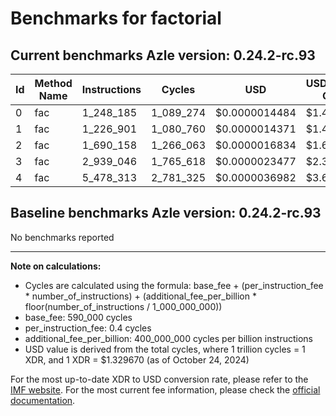 # Benchmarks for factorial

## Current benchmarks Azle version: 0.24.2-rc.93

| Id  | Method Name | Instructions | Cycles    | USD           | USD/Million Calls |
| --- | ----------- | ------------ | --------- | ------------- | ----------------- |
| 0   | fac         | 1_248_185    | 1_089_274 | $0.0000014484 | $1.44             |
| 1   | fac         | 1_226_901    | 1_080_760 | $0.0000014371 | $1.43             |
| 2   | fac         | 1_690_158    | 1_266_063 | $0.0000016834 | $1.68             |
| 3   | fac         | 2_939_046    | 1_765_618 | $0.0000023477 | $2.34             |
| 4   | fac         | 5_478_313    | 2_781_325 | $0.0000036982 | $3.69             |

## Baseline benchmarks Azle version: 0.24.2-rc.93

No benchmarks reported

---

**Note on calculations:**

-   Cycles are calculated using the formula: base_fee + (per_instruction_fee \* number_of_instructions) + (additional_fee_per_billion \* floor(number_of_instructions / 1_000_000_000))
-   base_fee: 590_000 cycles
-   per_instruction_fee: 0.4 cycles
-   additional_fee_per_billion: 400_000_000 cycles per billion instructions
-   USD value is derived from the total cycles, where 1 trillion cycles = 1 XDR, and 1 XDR = $1.329670 (as of October 24, 2024)

For the most up-to-date XDR to USD conversion rate, please refer to the [IMF website](https://www.imf.org/external/np/fin/data/rms_sdrv.aspx).
For the most current fee information, please check the [official documentation](https://internetcomputer.org/docs/current/developer-docs/gas-cost#execution).
